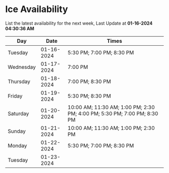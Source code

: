# Ice Availability

List the latest availability for the next week, Last Update at **01-16-2024 04:30:36 AM**

| Day         | Date        | Times       |
| ----------- | ----------- | ----------- |
|Tuesday|01-16-2024|5:30 PM; 7:00 PM; 8:30 PM|
|Wednesday|01-17-2024|7:00 PM|
|Thursday|01-18-2024|7:00 PM; 8:30 PM|
|Friday|01-19-2024|5:30 PM; 8:30 PM|
|Saturday|01-20-2024|10:00 AM; 11:30 AM; 1:00 PM; 2:30 PM; 4:00 PM; 5:30 PM; 7:00 PM; 8:30 PM|
|Sunday|01-21-2024|10:00 AM; 11:30 AM; 1:00 PM; 2:30 PM|
|Monday|01-22-2024|5:30 PM; 7:00 PM; 8:30 PM|
|Tuesday|01-23-2024||
